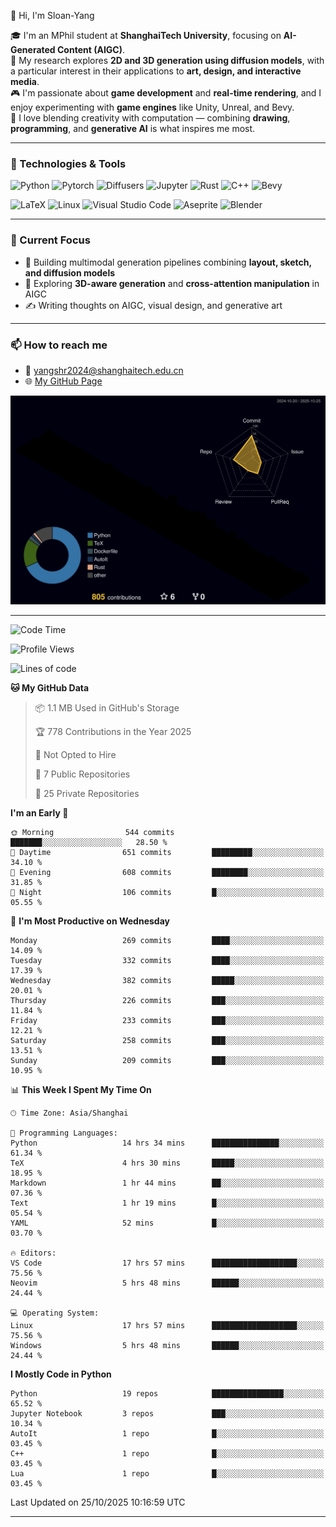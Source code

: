 👋 Hi, I'm Sloan-Yang

🎓 I'm an MPhil student at **ShanghaiTech University**, focusing on **AI-Generated Content (AIGC)**.  
🧠 My research explores **2D and 3D generation using diffusion models**, with a particular interest in their applications to **art, design, and interactive media**.  
🎮 I'm passionate about **game development** and **real-time rendering**, and I enjoy experimenting with **game engines** like Unity, Unreal, and Bevy.  
🎨 I love blending creativity with computation — combining **drawing**, **programming**, and **generative AI** is what inspires me most.

---

### 🧰 Technologies & Tools

![Python](https://img.shields.io/badge/python-%233776AB.svg?style=for-the-badge&logo=python&logoColor=white)
![Pytorch](https://img.shields.io/badge/pytorch-%23EE4C2C.svg?style=for-the-badge&logo=pytorch&logoColor=white)
![Diffusers](https://img.shields.io/badge/diffusers-HuggingFace-yellow?style=for-the-badge&logo=huggingface&logoColor=black)
![Jupyter](https://img.shields.io/badge/Jupyter-%23F37626.svg?style=for-the-badge&logo=Jupyter&logoColor=white)
![Rust](https://img.shields.io/badge/Rust-%23000000.svg?style=for-the-badge&logo=rust&logoColor=white)
![C++](https://img.shields.io/badge/C++-%2300599C.svg?style=for-the-badge&logo=c%2B%2B&logoColor=white)
![Bevy](https://img.shields.io/badge/Bevy-000000.svg?style=for-the-badge&logo=bevy&logoColor=white)

![LaTeX](https://img.shields.io/badge/LaTeX-47A141?style=for-the-badge&logo=latex&logoColor=white)
![Linux](https://img.shields.io/badge/Linux-FCC624?style=for-the-badge&logo=linux&logoColor=black)
![Visual Studio Code](https://img.shields.io/badge/VSCode-0078d7.svg?style=for-the-badge&logo=visual-studio-code&logoColor=white)
![Aseprite](https://img.shields.io/badge/Aseprite-FFFFFF?style=for-the-badge&logo=Aseprite&logoColor=%237D929E)
![Blender](https://img.shields.io/badge/Blender-F5792A?style=for-the-badge&logo=blender&logoColor=white)

---

### 🔭 Current Focus

- 🎨 Building multimodal generation pipelines combining **layout, sketch, and diffusion models**
- 🧪 Exploring **3D-aware generation** and **cross-attention manipulation** in AIGC
- ✍️ Writing thoughts on AIGC, visual design, and generative art

---

### 📫 How to reach me

- 📧 <a href="mailto:yangshr2024@shanghaitech.edu.cn">yangshr2024@shanghaitech.edu.cn</a>
- 🌐 [My GitHub Page](https://sloan-yang.github.io)  



![3D Profile](https://raw.githubusercontent.com/Sloan-Yang/Sloan-Yang/main/profile-3d-contrib/profile-night-rainbow.svg)

---


<!--START_SECTION:waka-->
![Code Time](http://img.shields.io/badge/Code%20Time-689%20hrs%2044%20mins-blue)

![Profile Views](http://img.shields.io/badge/Profile%20Views-0-blue)

![Lines of code](https://img.shields.io/badge/From%20Hello%20World%20I%27ve%20Written-2.3%20million%20lines%20of%20code-blue)

**🐱 My GitHub Data** 

> 📦 1.1 MB Used in GitHub's Storage 
 > 
> 🏆 778 Contributions in the Year 2025
 > 
> 🚫 Not Opted to Hire
 > 
> 📜 7 Public Repositories 
 > 
> 🔑 25 Private Repositories 
 > 
**I'm an Early 🐤** 

```text
🌞 Morning                544 commits         ███████░░░░░░░░░░░░░░░░░░   28.50 % 
🌆 Daytime                651 commits         █████████░░░░░░░░░░░░░░░░   34.10 % 
🌃 Evening                608 commits         ████████░░░░░░░░░░░░░░░░░   31.85 % 
🌙 Night                  106 commits         █░░░░░░░░░░░░░░░░░░░░░░░░   05.55 % 
```
📅 **I'm Most Productive on Wednesday** 

```text
Monday                   269 commits         ████░░░░░░░░░░░░░░░░░░░░░   14.09 % 
Tuesday                  332 commits         ████░░░░░░░░░░░░░░░░░░░░░   17.39 % 
Wednesday                382 commits         █████░░░░░░░░░░░░░░░░░░░░   20.01 % 
Thursday                 226 commits         ███░░░░░░░░░░░░░░░░░░░░░░   11.84 % 
Friday                   233 commits         ███░░░░░░░░░░░░░░░░░░░░░░   12.21 % 
Saturday                 258 commits         ███░░░░░░░░░░░░░░░░░░░░░░   13.51 % 
Sunday                   209 commits         ███░░░░░░░░░░░░░░░░░░░░░░   10.95 % 
```


📊 **This Week I Spent My Time On** 

```text
🕑︎ Time Zone: Asia/Shanghai

💬 Programming Languages: 
Python                   14 hrs 34 mins      ███████████████░░░░░░░░░░   61.34 % 
TeX                      4 hrs 30 mins       █████░░░░░░░░░░░░░░░░░░░░   18.95 % 
Markdown                 1 hr 44 mins        ██░░░░░░░░░░░░░░░░░░░░░░░   07.36 % 
Text                     1 hr 19 mins        █░░░░░░░░░░░░░░░░░░░░░░░░   05.54 % 
YAML                     52 mins             █░░░░░░░░░░░░░░░░░░░░░░░░   03.70 % 

🔥 Editors: 
VS Code                  17 hrs 57 mins      ███████████████████░░░░░░   75.56 % 
Neovim                   5 hrs 48 mins       ██████░░░░░░░░░░░░░░░░░░░   24.44 % 

💻 Operating System: 
Linux                    17 hrs 57 mins      ███████████████████░░░░░░   75.56 % 
Windows                  5 hrs 48 mins       ██████░░░░░░░░░░░░░░░░░░░   24.44 % 
```

**I Mostly Code in Python** 

```text
Python                   19 repos            ████████████████░░░░░░░░░   65.52 % 
Jupyter Notebook         3 repos             ███░░░░░░░░░░░░░░░░░░░░░░   10.34 % 
AutoIt                   1 repo              █░░░░░░░░░░░░░░░░░░░░░░░░   03.45 % 
C++                      1 repo              █░░░░░░░░░░░░░░░░░░░░░░░░   03.45 % 
Lua                      1 repo              █░░░░░░░░░░░░░░░░░░░░░░░░   03.45 % 
```




 Last Updated on 25/10/2025 10:16:59 UTC
<!--END_SECTION:waka-->

---





